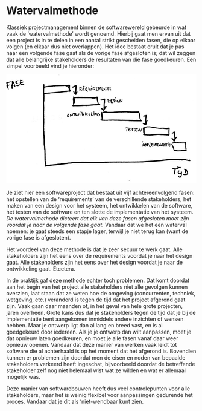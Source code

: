 # Watervalmethode

Klassiek projectmanagement binnen de softwarewereld gebeurde in wat vaak de ‘watervalmethode’ wordt genoemd. Hierbij gaat men ervan uit dat een project is in te delen in een aantal strikt gescheiden fasen, die op elkaar volgen \(en elkaar dus niet overlappen\). Het idee bestaat eruit dat je pas naar een volgende fase gaat als de vorige fase afgesloten is; dat wil zeggen dat alle belangrijke stakeholders de resultaten van die fase goedkeuren. Een simpel voorbeeld vind je hieronder:

![](/assets/waterval.jpg)

Je ziet hier een softwareproject dat bestaat uit vijf achtereenvolgend fasen: het opstellen van de ‘requirements’ van de verschillende stakeholders, het maken van een design voor het systeem, het ontwikkelen van de software, het testen van de software en ten slotte de implementatie van het systeem. _De watervalmethode dicteert dat elk van deze fasen afgesloten moet zijn voordat je naar de volgende fase gaat._ Vandaar dat we het een waterval noemen: je gaat steeds een stapje lager, terwijl je niet terug kan \(want de vorige fase is afgesloten\).

Het voordeel van deze methode is dat je zeer secuur te werk gaat. Alle stakeholders zijn het eens over de requirements voordat je naar het design gaat. Alle stakeholders zijn het eens over het design voordat je naar de ontwikkeling gaat. Etcetera.

In de praktijk gaf deze methode echter toch problemen. Dat komt doordat aan het begin van het project alle stakeholders niet alle gevolgen kunnen overzien, laat staan dat ze weten hoe de omgeving \(concurrenten, techniek, wetgeving, etc.\) veranderd is tegen de tijd dat het project afgerond gaat zijn. Vaak gaan daar maanden of, in het geval van hele grote projecten, jaren overheen. Grote kans dus dat je stakeholders tegen de tijd dat je bij de implementatie bent aangekomen inmiddels andere inzichten of wensen hebben. Maar je ontwerp ligt dan al lang en breed vast, en is al goedgekeurd door iedereen. Als je je ontwerp dan wilt aanpassen, moet je dat opnieuw laten goedkeuren, en moet je alle fasen vanaf daar weer opnieuw openen. Vandaar dat deze manier van werken vaak leidt tot software die al achterhaald is op het moment dat het afgerond is. Bovendien kunnen er problemen zijn doordat men de eisen en noden van bepaalde stakeholders verkeerd heeft ingeschat, bijvoorbeeld doordat de betreffende stakeholder zelf nog niet helemaal wist wat ze wilden en wat er allemaal mogelijk was.

Deze manier van softwarebouwen heeft dus veel controlepunten voor alle stakeholders, maar het is weinig flexibel voor aanpassingen gedurende het proces. Vandaar dat je dit als ‘niet-wendbaar kunt zien.

